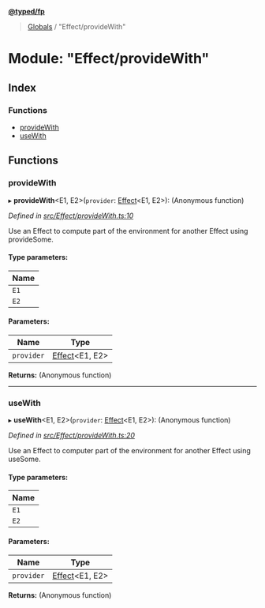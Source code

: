 **[@typed/fp](../README.md)**

> [Globals](../globals.md) / "Effect/provideWith"

# Module: "Effect/provideWith"

## Index

### Functions

* [provideWith](_effect_providewith_.md#providewith)
* [useWith](_effect_providewith_.md#usewith)

## Functions

### provideWith

▸ **provideWith**\<E1, E2>(`provider`: [Effect](_effect_effect_.effect.md)\<E1, E2>): (Anonymous function)

*Defined in [src/Effect/provideWith.ts:10](https://github.com/TylorS/typed-fp/blob/559f273/src/Effect/provideWith.ts#L10)*

Use an Effect to compute part of the environment for another Effect using provideSome.

#### Type parameters:

Name |
------ |
`E1` |
`E2` |

#### Parameters:

Name | Type |
------ | ------ |
`provider` | [Effect](_effect_effect_.effect.md)\<E1, E2> |

**Returns:** (Anonymous function)

___

### useWith

▸ **useWith**\<E1, E2>(`provider`: [Effect](_effect_effect_.effect.md)\<E1, E2>): (Anonymous function)

*Defined in [src/Effect/provideWith.ts:20](https://github.com/TylorS/typed-fp/blob/559f273/src/Effect/provideWith.ts#L20)*

Use an Effect to computer part of the environment for another Effect using useSome.

#### Type parameters:

Name |
------ |
`E1` |
`E2` |

#### Parameters:

Name | Type |
------ | ------ |
`provider` | [Effect](_effect_effect_.effect.md)\<E1, E2> |

**Returns:** (Anonymous function)
